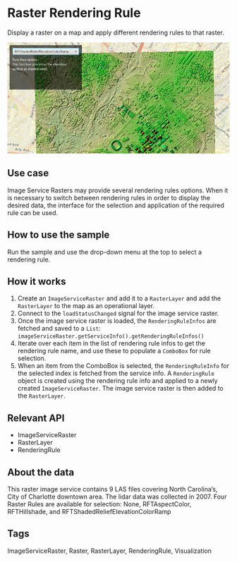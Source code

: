 <h1>Raster Rendering Rule</h1>

<p>Display a raster on a map and apply different rendering rules to that raster.</p>

<p><img src="RasterRenderingRule.png"/></p>

<h2>Use case</h1>

<p>Image Service Rasters may provide several rendering rules options. When it is necessary to switch between rendering rules in order to display the desired data, the interface for the selection and application of the required rule can be used.</p>

<h2>How to use the sample</h2>

<p>Run the sample and use the drop-down menu at the top to select a rendering rule.</p>

<h2>How it works</h2>

<ol>
  <li> Create an <code>ImageServiceRaster</code> and add it to a <code>RasterLayer</code> and add the <code>RasterLayer</code> to the map as an operational layer. </li>
  <li> Connect to the <code>loadStatusChanged</code> signal for the image service raster.</li>
  <li> Once the image service raster is loaded, the <code>RenderingRuleInfos</code> are fetched and saved to a <code>List</code>: <code>imageServiceRaster.getServiceInfo().getRenderingRuleInfos()</code></li>
  <li> Iterate over each item in the list of rendering rule infos to get the rendering rule name, and use these to populate a <code>ComboBox</code> for rule selection.</li>
  <li> When an item from the ComboBox is selected, the <code>RenderingRuleInfo</code> for the selected index is fetched from the service info. A <code>RenderingRule</code> object is created using the rendering rule info and applied to a newly created <code>ImageServiceRaster</code>. The image service raster is then added to the <code>RasterLayer</code>. </li>
</ol>

<h2>Relevant API</h2>

<ul>
  <li>ImageServiceRaster</li>
  <li>RasterLayer</li>
  <li>RenderingRule</li>
</ul>

<h2>About the data</h2>

<p>This raster image service contains 9 LAS files covering North Carolina’s, City of Charlotte downtown area. The lidar data was collected in 2007. Four Raster Rules are available for selection: None, RFTAspectColor, RFTHillshade, and RFTShadedReliefElevationColorRamp</p>

<h2>Tags</h2>

<p>ImageServiceRaster, Raster, RasterLayer, RenderingRule, Visualization</p>
